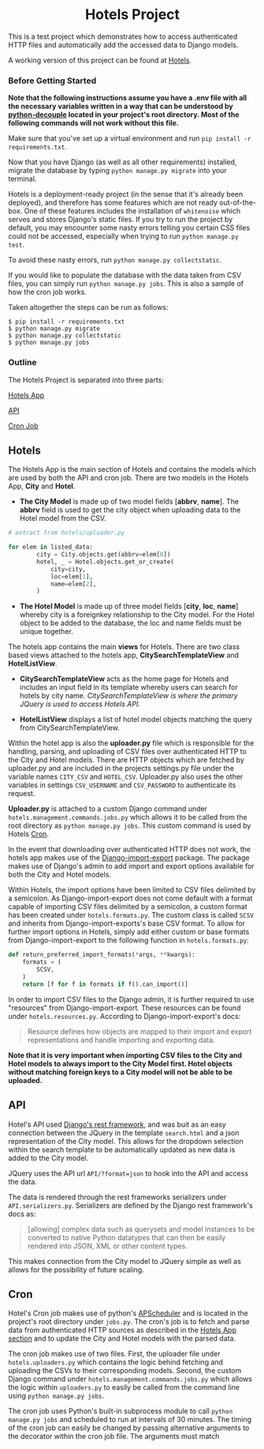 <h1 align="center">Hotels Project</h1>

This is a test project which demonstrates how to access authenticated HTTP files and automatically add the accessed data to Django models.

A working version of this project can be found at [Hotels](https://maykin-hotels.herokuapp.com/).

### Before Getting Started

**Note that the following instructions assume you have a .env file with all the necessary variables written in a way that can be understood by [python-decouple](https://github.com/henriquebastos/python-decouple) located in your project's root directory. Most of the following commands will not work without this file.**

Make sure that you've set up a virtual environment and run `pip install -r requirements.txt`.

Now that you have Django (as well as all other requirements) installed, migrate the database by typing `python manage.py migrate` into your terminal.

Hotels is a deployment-ready project (in the sense that it's already been deployed), and therefore has some features which are not ready out-of-the-box. One of these features includes the installation of `whitenoise` which serves and stores Django's static files. If you try to run the project by default, you may encounter some nasty errors telling you certain CSS files could not be accessed, especially when trying to run `python manage.py test`.

To avoid these nasty errors, run `python manage.py collectstatic`.

If you would like to populate the database with the data taken from CSV files, you can simply run `python manage.py jobs`. This is also a sample of how the cron job works.

Taken altogether the steps can be run as follows:

```console
$ pip install -r requirements.txt
$ python manage.py migrate
$ python manage.py collectstatic
$ python manage.py jobs
```

### Outline

The Hotels Project is separated into three parts:

[Hotels App](#hotels)

[API](#api)

[Cron Job](#cron)

## Hotels

The Hotels App is the main section of Hotels and contains the models which are used by both the API and cron job. There are two models in the Hotels App, **City** and **Hotel**.

* **The City Model** is made up of two model fields [**abbrv**, **name**]. The **abbrv** field is used to get the city object when uploading data to the Hotel model from the CSV.

```python
# extract from hotels/uploader.py

for elem in listed_data:
        city = City.objects.get(abbrv=elem[0])
        hotel, _ = Hotel.objects.get_or_create(
            city=city,
            loc=elem[1],
            name=elem[2],
        )
```

* **The Hotel Model** is made up of three model fields [**city**, **loc**, **name**] whereby city is a foreignkey relationship to the City model. For the Hotel object to be added to the database, the loc and name fields must be unique together.

The hotels app contains the main **views** for Hotels. There are two class based views attached to the hotels app, **CitySearchTemplateView** and **HotelListView**.

* **CitySearchTemplateView** acts as the home page for Hotels and includes an input field in its template whereby users can search for hotels by city name. *CitySearchTemplateView is where the primary JQuery is used to access Hotels API.*

* **HotelListView** displays a list of hotel model objects matching the query from CitySearchTemplateView.

Within the hotel app is also the **uploader.py** file which is responsible for the handling, parsing, and uploading of CSV files over authenticated HTTP to the City and Hotel models. There are HTTP objects which are fetched by uploader.py and are included in the projects settings.py file under the variable names `CITY_CSV` and `HOTEL_CSV`. Uploader.py also uses the other variables in settings `CSV_USERNAME` and `CSV_PASSWORD` to authenticate its request.

**Uploader.py** is attached to a custom Django command under `hotels.management.commands.jobs.py` which allows it to be called from the root directory as `python manage.py jobs`. This custom command is used by Hotels [Cron](#cron).

In the event that downloading over authenticated HTTP does not work, the hotels app makes use of the [Django-import-export](https://Django-import-export.readthedocs.io/en/latest/) package. The package makes use of Django's admin to add import and export options available for both the City and Hotel models.

Within Hotels, the import options have been limited to CSV files delimited by a semicolon. As Django-import-export does not come default with a format capable of importing CSV files delimited by a semicolon, a custom format has been created under `hotels.formats.py`. The custom class is called `SCSV` and inherits from Django-import-exports's base CSV format. To allow for further import options in Hotels, simply add either custom or base formats from Django-import-export to the following function in `hotels.formats.py`:

```python
def return_preferred_import_formats(*args, **kwargs):
    formats = (
        SCSV,
    )
    return [f for f in formats if f().can_import()]
```

In order to import CSV files to the Django admin, it is further required to use "resources" from Django-import-export. These resources can be found under `hotels.resources.py`. According to Django-import-export's docs:

> Resource defines how objects are mapped to their import and export representations and handle importing and exporting data.

**Note that it is very important when importing CSV files to the City and Hotel models to always import to the City Model first. Hotel objects without matching foreign keys to a City model will not be able to be uploaded.**

## API

Hotel's API used [Django's rest framework](https://www.Django-rest-framework.org/), and was buit as an easy connection between the JQuery in the template `search.html` and a json representation of the City model. This allows for the dropdown selection within the search template to be automatically updated as new data is added to the City model.

JQuery uses the API url `API/?format=json` to hook into the API and access the data.

The data is rendered through the rest frameworks serializers under `API.serializers.py`. Serializers are defined by the Django rest framework's docs as:

> [allowing] complex data such as querysets and model instances to be converted to native Python datatypes that can then be easily rendered into JSON, XML or other content types.

This makes connection from the City model to JQuery simple as well as allows for the possibility of future scaling.

## Cron

Hotel's Cron job makes use of python's [APScheduler](https://apscheduler.readthedocs.io/en/latest/) and is located in the project's root directory under `jobs.py`. The cron's job is to fetch and parse data from authenticated HTTP sources as described in the [Hotels App section](#hotels) and to update the City and Hotel models with the parsed data.

The cron job makes use of two files. First, the uploader file under `hotels.uploaders.py` which contains the logic behind fetching and uploading the CSVs to their corresponding models. Second, the custom Django command under `hotels.management.commands.jobs.py` which allows the logic within `uploaders.py` to easily be called from the command line using `python manage.py jobs`.

The cron job uses Python's built-in subprocess module to call `python manage.py jobs` and scheduled to run at intervals of 30 minutes. The timing of the cron job can easily be changed by passing alternative arguments to the decorator within the cron job file. The arguments must match  

